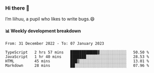 ### Hi there 👋
I’m liihuu, a pupil who likes to write bugs.😄


#### 📊 Weekly development breakdown
<!--START_SECTION:waka-->

```text
From: 31 December 2022 - To: 07 January 2023

TypeScript   2 hrs 57 mins   ████████████▓░░░░░░░░░░░░   50.50 %
JavaScript   1 hr 40 mins    ███████░░░░░░░░░░░░░░░░░░   28.53 %
HTML         45 mins         ███▒░░░░░░░░░░░░░░░░░░░░░   13.01 %
Markdown     28 mins         ██░░░░░░░░░░░░░░░░░░░░░░░   07.96 %
```

<!--END_SECTION:waka-->

<!--
**liihuu/liihuu** is a ✨ _special_ ✨ repository because its `README.md` (this file) appears on your GitHub profile.

Here are some ideas to get you started:

- 🔭 I’m currently working on ...
- 🌱 I’m currently learning ...
- 👯 I’m looking to collaborate on ...
- 🤔 I’m looking for help with ...
- 💬 Ask me about ...
- 📫 How to reach me: ...
- 😄 Pronouns: ...
- ⚡ Fun fact: ...
-->
